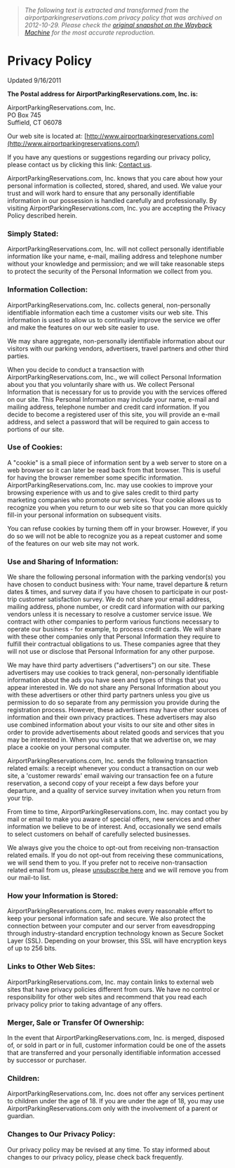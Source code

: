 > *The following text is extracted and transformed from the airportparkingreservations.com privacy policy that was archived on 2012-10-29. Please check the [original snapshot on the Wayback Machine](https://web.archive.org/web/20121029001614id_/http%3A//www.airportparkingreservations.com/page/privacy-policy) for the most accurate reproduction.*

# Privacy Policy

Updated 9/16/2011

**The Postal address for AirportParkingReservations.com, Inc. is:**

AirportParkingReservations.com, Inc.  
PO Box 745  
Suffield, CT 06078

Our web site is located at: [http://www.airportparkingreservations.com](http://www.airportparkingreservations.com/)

If you have any questions or suggestions regarding our privacy policy, please contact us by clicking this link: [Contact us](http://www.airportparkingreservations.com/contactus).

AirportParkingReservations.com, Inc. knows that you care about how your personal information is collected, stored, shared, and used. We value your trust and will work hard to ensure that any personally identifiable information in our possession is handled carefully and professionally. By visiting AirportParkingReservations.com, Inc. you are accepting the Privacy Policy described herein.

###  Simply Stated:

AirportParkingReservations.com, Inc. will not collect personally identifiable information like your name, e-mail, mailing address and telephone number without your knowledge and permission; and we will take reasonable steps to protect the security of the Personal Information we collect from you.

###  Information Collection:

AirportParkingReservations.com, Inc. collects general, non-personally identifiable information each time a customer visits our web site. This information is used to allow us to continually improve the service we offer and make the features on our web site easier to use.

We may share aggregate, non-personally identifiable information about our visitors with our parking vendors, advertisers, travel partners and other third parties.

When you decide to conduct a transaction with AirportParkingReservations.com, Inc., we will collect Personal Information about you that you voluntarily share with us. We collect Personal Information that is necessary for us to provide you with the services offered on our site. This Personal Information may include your name, e-mail and mailing address, telephone number and credit card information. If you decide to become a registered user of this site, you will provide an e-mail address, and select a password that will be required to gain access to portions of our site.

###  Use of Cookies:

A "cookie" is a small piece of information sent by a web server to store on a web browser so it can later be read back from that browser. This is useful for having the browser remember some specific information. AirportParkingReservations.com, Inc. may use cookies to improve your browsing experience with us and to give sales credit to third party marketing companies who promote our services. Your cookie allows us to recognize you when you return to our web site so that you can more quickly fill-in your personal information on subsequent visits.

You can refuse cookies by turning them off in your browser. However, if you do so we will not be able to recognize you as a repeat customer and some of the features on our web site may not work.

###  Use and Sharing of Information:

We share the following personal information with the parking vendor(s) you have chosen to conduct business with: Your name, travel departure & return dates & times, and survey data if you have chosen to participate in our post-trip customer satisfaction survey. We do not share your email address, mailing address, phone number, or credit card information with our parking vendors unless it is necessary to resolve a customer service issue. We contract with other companies to perform various functions necessary to operate our business - for example, to process credit cards. We will share with these other companies only that Personal Information they require to fulfill their contractual obligations to us. These companies agree that they will not use or disclose that Personal Information for any other purpose.

We may have third party advertisers ("advertisers") on our site. These advertisers may use cookies to track general, non-personally identifiable information about the ads you have seen and types of things that you appear interested in. We do not share any Personal Information about you with these advertisers or other third party partners unless you give us permission to do so separate from any permission you provide during the registration process. However, these advertisers may have other sources of information and their own privacy practices. These advertisers may also use combined information about your visits to our site and other sites in order to provide advertisements about related goods and services that you may be interested in. When you visit a site that we advertise on, we may place a cookie on your personal computer.

AirportParkingReservations.com, Inc. sends the following transaction related emails: a receipt whenever you conduct a transaction on our web site, a 'customer rewards' email waiving our transaction fee on a future reservation, a second copy of your receipt a few days before your departure, and a quality of service survey invitation when you return from your trip.

From time to time, AirportParkingReservations.com, Inc. may contact you by mail or email to make you aware of special offers, new services and other information we believe to be of interest. And, occasionally we send emails to select customers on behalf of carefully selected businesses.

We always give you the choice to opt-out from receiving non-transaction related emails. If you do not opt-out from receiving these communications, we will send them to you. If you prefer not to receive non-transaction related email from us, please [unsubscribe here](http://www.airportparkingreservations.com/unsubscribe) and we will remove you from our mail-to list.

###  How your Information is Stored:

AirportParkingReservations.com, Inc. makes every reasonable effort to keep your personal information safe and secure. We also protect the connection between your computer and our server from eavesdropping through industry-standard encryption technology known as Secure Socket Layer (SSL). Depending on your browser, this SSL will have encryption keys of up to 256 bits.

###  Links to Other Web Sites:

AirportParkingReservations.com, Inc. may contain links to external web sites that have privacy policies different from ours. We have no control or responsibility for other web sites and recommend that you read each privacy policy prior to taking advantage of any offers.

###  Merger, Sale or Transfer Of Ownership:

In the event that AirportParkingReservations.com, Inc. is merged, disposed of, or sold in part or in full, customer information could be one of the assets that are transferred and your personally identifiable information accessed by successor or purchaser.

###  Children:

AirportParkingReservations.com, Inc. does not offer any services pertinent to children under the age of 18. If you are under the age of 18, you may use AirportParkingReservations.com only with the involvement of a parent or guardian.

###  Changes to Our Privacy Policy:

Our privacy policy may be revised at any time. To stay informed about changes to our privacy policy, please check back frequently.
